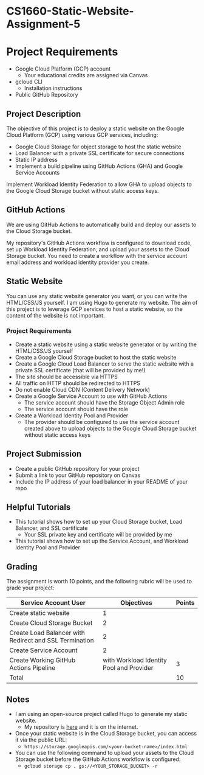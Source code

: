 # CS1660-Static-Website-Assignment-5

# Project Requirements

- Google Cloud Platform (GCP) account
  - Your educational credits are assigned via Canvas
- gcloud CLI
  - Installation instructions
- Public GitHub Repository

## Project Description

The objective of this project is to deploy a static website on the Google Cloud Platform (GCP) using various GCP services, including:

- Google Cloud Storage for object storage to host the static website
- Load Balancer with a private SSL certificate for secure connections
- Static IP address
- Implement a build pipeline using GitHub Actions (GHA) and Google Service Accounts

Implement Workload Identity Federation to allow GHA to upload objects to the Google Cloud Storage bucket without static access keys.

## GitHub Actions

We are using GitHub Actions to automatically build and deploy our assets to the Cloud Storage bucket.

My repository's GitHub Actions workflow is configured to download code, set up Workload Identity Federation, and upload your assets to the Cloud Storage bucket. You need to create a workflow with the service account email address and workload identity provider you create.

## Static Website

You can use any static website generator you want, or you can write the HTML/CSS/JS yourself. I am using Hugo to generate my website. The aim of this project is to leverage GCP services to host a static website, so the content of the website is not important.

### Project Requirements

- Create a static website using a static website generator or by writing the HTML/CSS/JS yourself
- Create a Google Cloud Storage bucket to host the static website
- Create a Google Cloud Load Balancer to serve the static website with a private SSL certificate (that will be provided by me!)
- The site should be accessible via HTTPS
- All traffic on HTTP should be redirected to HTTPS
- Do not enable Cloud CDN (Content Delivery Network)
- Create a Google Service Account to use with GitHub Actions
  - The service account should have the Storage Object Admin role
  - The service account should have the role
- Create a Workload Identity Pool and Provider
  - The provider should be configured to use the service account created above to upload objects to the Google Cloud Storage bucket without static access keys

## Project Submission

- Create a public GitHub repository for your project
- Submit a link to your GitHub repository on Canvas
- Include the IP address of your load balancer in your README of your repo

## Helpful Tutorials

- This tutorial shows how to set up your Cloud Storage bucket, Load Balancer, and SSL certificate
  - Your SSL private key and certificate will be provided by me
- This tutorial shows how to set up the Service Account, and Workload Identity Pool and Provider

## Grading

The assignment is worth 10 points, and the following rubric will be used to grade your project:

| Service Account User                                          | Objectives                                                            | Points |
|---------------------------------------------------------------|-----------------------------------------------------------------------|--------|
| Create static website                                        | 1                                                                     |        |
| Create Cloud Storage Bucket                                 | 2                                                                     |        |
| Create Load Balancer with Redirect and SSL Termination | 2                                                                     |        |
| Create Service Account                                         | 2                                                                     |        |
| Create Working GitHub Actions Pipeline                    | with Workload Identity Pool and Provider    | 3      |        |
| Total                                                                 |                                                                       | 10     |

## Notes

- I am using an open-source project called Hugo to generate my static website.
  - My repository is [here](https://github.com/example/repo) and it is on the internet.
- Once your static website is in the Cloud Storage bucket, you can access it via the public URL:
  - `https://storage.googleapis.com/<your-bucket-name>/index.html`
- You can use the following command to upload your assets to the Cloud Storage bucket before the GitHub Actions workflow is configured:
  - `gcloud storage cp . gs://<YOUR_STORAGE_BUCKET> -r`

